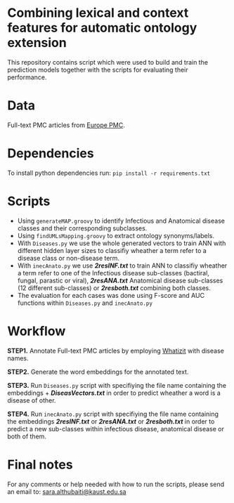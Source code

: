 # Combining lexical and context features for automatic ontology extension

This repository contains script which were used to build and train the prediction models together with the scripts for evaluating their performance.

# Data
Full-text PMC articles from [Europe PMC](http://europepmc.org/ftp/archive/v.2017.06/).

# Dependencies

To install python dependencies run: `pip install -r requirements.txt`

# Scripts

* Using `generateMAP.groovy` to identify Infectious and Anatomical disease classes and their corresponding subclasses. 
* Using `findUMLsMapping.groovy` to extract ontology synonyms/labels.
* With `Diseases.py` we use the whole generated vectors to train ANN with different hidden layer sizes to classifiy wheather a term refer to a disease class or non-disease term.  
* With `inecAnato.py` we use ***2resINF.txt*** to train ANN to classifiy wheather a term refer to one of the Infectious disease sub-classes (bactiral, fungal, parastic or viral), ***2resANA.txt*** Anatomical disease sub-classes (12 different sub-classes) or ***2resboth.txt*** combining both classes.  
* The evaluation for each cases was done using F-score and AUC functions within `Diseases.py` and `inecAnato.py`

# Workflow

**STEP1.** Annotate Full-text PMC articles by employing [Whatizit](https://github.com/bio-ontology-research-group/whatizit) with disease names.

**STEP2.** Generate the word embeddings for the annotated text.

**STEP3.** Run `Diseases.py` script with specifiying the file name containing the embeddings + ***DiseasVectors.txt*** in order to predict wheather a word is a disease of other.

**STEP4.** Run `inecAnato.py` script with specifiying the file name containing the embeddings ***2resINF.txt*** or ***2resANA.txt*** or ***2resboth.txt*** in order to predict a new sub-classes within infectious disease, anatomical disease or both of them.

# Final notes
For any comments or help needed with how to run the scripts, please send an email to: sara.althubaiti@kaust.edu.sa
